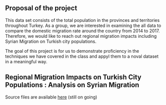 ## Proposal of the project

This data set consists of the total population in the provinces and territories throughout Turkey. As a group, we are interested in examining the all data to compare the domestic migration rate  around the country from 2014 to 2017. Therefore, we would like to reach out regional migration impacts including Syrian Migration on Turkish city populations.

The goal of this project is for us to demonstrate proficiency in the techniques we have covered in the class and appyl them to a noval dataset in a meaningful way.





## Regional Migration Impacts on Turkish City Populations : Analysis on Syrian Migration

Source files are available [here](https://github.com/MEF-BDA503/gpj18-r_boys/tree/master/source_files) (still on going)
